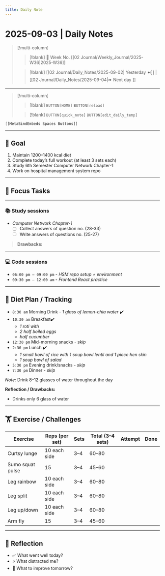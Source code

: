 ```yaml
---
title: Daily Note
---
```


# 2025-09-03 | Daily Notes

> [!multi-column]
> 
>> [!blank]
>> 📅 Week No. [[02 Journal/Weekly_Journal/2025-W36|2025-W36]]
>
>> [!blank]
>> [[02 Journal/Daily_Notes/2025-09-02| Yesterday ⏪]] |  [[02 Journal/Daily_Notes/2025-09-04|⏩ Next day ]]

---

> [!multi-column]
>
>> [!blank]
>> `BUTTON[HOME]` 
>> `BUTTON[reload]`
>
>> [!blank]
>> `BUTTON[quick_note]` 
>> `BUTTON[edit_daily_temp]` 
 
 ```meta-bind-embed
 [[MetaBindEmbeds Spaces Buttons]]
 ```
 
---

## 🎯 Goal

1. Maintain 1200–1400 kcal diet  
2. Complete today’s full workout (at least 3 sets each)  
3. Study 6th Semester Computer Network Chapter-1  
4. Work on hospital management system repo   

---

## 🎯 Focus Tasks

---

### 📚 Study sessions

- _Computer Network Chapter-1_  
	- [ ] Collect answers of question no. (28-33)  
	- [ ] Write answers of questions no. (25-27)

> **Drawbacks:**

---

### 💻 Code sessions

- `06:00 pm – 09:00 pm` - _HSM repo setup + environment_  
- `09:30 pm – 12:00 am` - _Frontend React practice_  

---

## 🌅 Diet Plan / Tracking

- `8:30 am` Morning Drink - _1 glass of lemon-chia water_  ✔️
- `10:30 am` Breakfast✔️
	- _1 roti with_
	- _2 half boiled eggs_
	- _half cucumber_
- `12:30 pm` Mid-morning snacks - _skip_  
- `2:30 pm` Lunch ✔️
	- _1 small bowl of rice with 1 soup bowl lentil and 1 piece hen skin_
	- _1 soup bowl of salad_
- `5:30 pm` Evening drink/snacks - _skip_  
- `7:30 pm` Dinner - _skip_

_Note:_ Drink 8–12 glasses of water throughout the day  

**Reflection / Drawbacks:**  
- Drinks only 6 glass of water

---

## 🏋️ Exercise / Challenges

| Exercise         | Reps (per set) | Sets | Total (3–4 sets) | Attempt | Done |
|------------------|----------------|------|------------------|---------|------|
| Curtsy lunge     | 10 each side   | 3–4  | 60–80            |         |      |
| Sumo squat pulse | 15             | 3–4  | 45–60            |         |      |
| Leg rainbow      | 10 each side   | 3–4  | 60–80            |         |      |
| Leg split        | 10 each side   | 3–4  | 60–80            |         |      |
| Leg up/down      | 10 each side   | 3–4  | 60–80            |         |      |
| Arm fly          | 15             | 3–4  | 45–60            |         |      |

---

## 📓 Reflection

- ✅ What went well today?  
- ⚡ What distracted me?  
- 🎯 What to improve tomorrow?  
